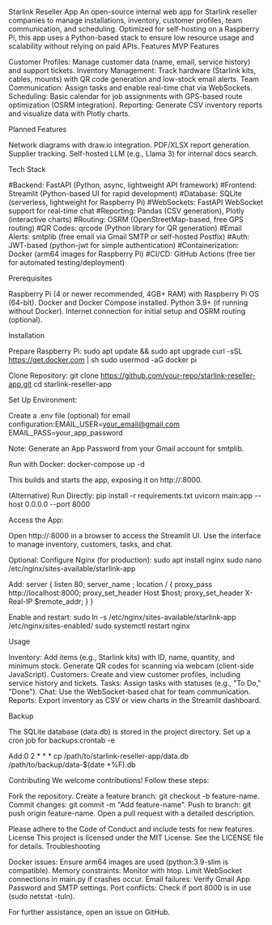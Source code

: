 Starlink Reseller App
An open-source internal web app for Starlink reseller companies to manage installations, inventory, customer profiles, team communication, and scheduling. Optimized for self-hosting on a Raspberry Pi, this app uses a Python-based stack to ensure low resource usage and scalability without relying on paid APIs.
Features
MVP Features

Customer Profiles: Manage customer data (name, email, service history) and support tickets.
Inventory Management: Track hardware (Starlink kits, cables, mounts) with QR code generation and low-stock email alerts.
Team Communication: Assign tasks and enable real-time chat via WebSockets.
Scheduling: Basic calendar for job assignments with GPS-based route optimization (OSRM integration).
Reporting: Generate CSV inventory reports and visualize data with Plotly charts.

Planned Features

Network diagrams with draw.io integration.
PDF/XLSX report generation.
Supplier tracking.
Self-hosted LLM (e.g., Llama 3) for internal docs search.

Tech Stack

#Backend: FastAPI (Python, async, lightweight API framework)
#Frontend: Streamlit (Python-based UI for rapid development)
#Database: SQLite (serverless, lightweight for Raspberry Pi)
#WebSockets: FastAPI WebSocket support for real-time chat
#Reporting: Pandas (CSV generation), Plotly (interactive charts)
#Routing: OSRM (OpenStreetMap-based, free GPS routing)
#QR Codes: qrcode (Python library for QR generation)
#Email Alerts: smtplib (free email via Gmail SMTP or self-hosted Postfix)
#Auth: JWT-based (python-jwt for simple authentication)
#Containerization: Docker (arm64 images for Raspberry Pi)
#CI/CD: GitHub Actions (free tier for automated testing/deployment)

Prerequisites

Raspberry Pi (4 or newer recommended, 4GB+ RAM) with Raspberry Pi OS (64-bit).
Docker and Docker Compose installed.
Python 3.9+ (if running without Docker).
Internet connection for initial setup and OSRM routing (optional).

Installation

Prepare Raspberry Pi:
sudo apt update && sudo apt upgrade
curl -sSL https://get.docker.com | sh
sudo usermod -aG docker pi


Clone Repository:
git clone https://github.com/your-repo/starlink-reseller-app.git
cd starlink-reseller-app


Set Up Environment:

Create a .env file (optional) for email configuration:EMAIL_USER=your_email@gmail.com
EMAIL_PASS=your_app_password


Note: Generate an App Password from your Gmail account for smtplib.


Run with Docker:
docker-compose up -d


This builds and starts the app, exposing it on http://<pi-ip>:8000.


(Alternative) Run Directly:
pip install -r requirements.txt
uvicorn main:app --host 0.0.0.0 --port 8000


Access the App:

Open http://<pi-ip>:8000 in a browser to access the Streamlit UI.
Use the interface to manage inventory, customers, tasks, and chat.


Optional: Configure Nginx (for production):
sudo apt install nginx
sudo nano /etc/nginx/sites-available/starlink-app

Add:
server {
    listen 80;
    server_name <pi-ip>;
    location / {
        proxy_pass http://localhost:8000;
        proxy_set_header Host $host;
        proxy_set_header X-Real-IP $remote_addr;
    }
}

Enable and restart:
sudo ln -s /etc/nginx/sites-available/starlink-app /etc/nginx/sites-enabled/
sudo systemctl restart nginx



Usage

Inventory: Add items (e.g., Starlink kits) with ID, name, quantity, and minimum stock. Generate QR codes for scanning via webcam (client-side JavaScript).
Customers: Create and view customer profiles, including service history and tickets.
Tasks: Assign tasks with statuses (e.g., "To Do," "Done").
Chat: Use the WebSocket-based chat for team communication.
Reports: Export inventory as CSV or view charts in the Streamlit dashboard.

Backup

The SQLite database (data.db) is stored in the project directory.
Set up a cron job for backups:crontab -e

Add:0 2 * * * cp /path/to/starlink-reseller-app/data.db /path/to/backup/data-$(date +\%F).db



Contributing
We welcome contributions! Follow these steps:

Fork the repository.
Create a feature branch: git checkout -b feature-name.
Commit changes: git commit -m "Add feature-name".
Push to branch: git push origin feature-name.
Open a pull request with a detailed description.

Please adhere to the Code of Conduct and include tests for new features.
License
This project is licensed under the MIT License. See the LICENSE file for details.
Troubleshooting

Docker issues: Ensure arm64 images are used (python:3.9-slim is compatible).
Memory constraints: Monitor with htop. Limit WebSocket connections in main.py if crashes occur.
Email failures: Verify Gmail App Password and SMTP settings.
Port conflicts: Check if port 8000 is in use (sudo netstat -tuln).

For further assistance, open an issue on GitHub.
